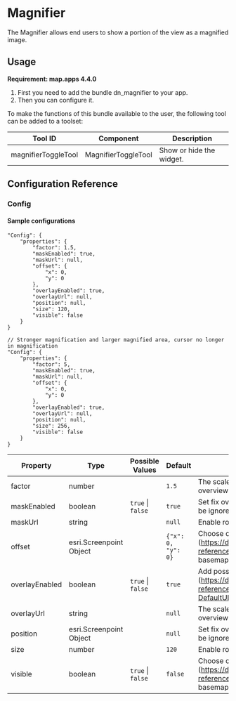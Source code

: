# Magnifier
The Magnifier allows end users to show a portion of the view as a magnified image.

## Usage
**Requirement: map.apps 4.4.0**

1. First you need to add the bundle dn_magnifier to your app.
2. Then you can configure it.

To make the functions of this bundle available to the user, the following tool can be added to a toolset:

| Tool ID             | Component           | Description              |
|---------------------|---------------------|--------------------------|
| magnifierToggleTool | MagnifierToggleTool | Show or hide the widget. |

## Configuration Reference

### Config

#### Sample configurations
```
"Config": {
    "properties": {
        "factor": 1.5,
        "maskEnabled": true,
        "maskUrl": null,
        "offset": {
            "x": 0,
            "y": 0
        },
        "overlayEnabled": true,
        "overlayUrl": null,
        "position": null,
        "size": 120,
        "visible": false
    }
}
```
```
// Stronger magnification and larger magnified area, cursor no longer in magnification
"Config": {
    "properties": {
        "factor": 5,
        "maskEnabled": true,
        "maskUrl": null,
        "offset": {
            "x": 0,
            "y": 0
        },
        "overlayEnabled": true,
        "overlayUrl": null,
        "position": null,
        "size": 256,
        "visible": false
    }
}
```

| Property       | Type                    | Possible Values               | Default                | Description                                                                                                                                             |
|----------------|-------------------------|-------------------------------|------------------------|---------------------------------------------------------------------------------------------------------------------------------------------------------|
| factor         | number                  |                               | ```1.5```              | The scale multiplier between the map and the overview map.                                                                                              |
| maskEnabled    | boolean                 | ```true``` &#124; ```false``` | ```true```             | Set fix overview map scale. If set scaleMultiplier will be ignored.                                                                                     |
| maskUrl        | string                  |                               | ```null```             | Enable rotation of the overview map.                                                                                                                    |
| offset         | esri.Screenpoint Object |                               | ```{"x": 0, "y": 0}``` | Choose one of the well known basemap IDs (https://developers.arcgis.com/javascript/latest/api-reference/esri-Map.html#basemap) or an own basemap config |
| overlayEnabled | boolean                 | ```true``` &#124; ```false``` | ```true```             | Add possible UI components to the overview map (https://developers.arcgis.com/javascript/latest/api-reference/esri-views-ui-DefaultUI.html#components)  |
| overlayUrl     | string                  |                               | ```null```             | The scale multiplier between the map and the overview map.                                                                                              |
| position       | esri.Screenpoint Object |                               | ```null```             | Set fix overview map scale. If set scaleMultiplier will be ignored.                                                                                     |
| size           | number                  |                               | ```120```              | Enable rotation of the overview map.                                                                                                                    |
| visible        | boolean                 | ```true``` &#124; ```false``` | ```false```            | Choose one of the well known basemap IDs (https://developers.arcgis.com/javascript/latest/api-reference/esri-Map.html#basemap) or an own basemap config |
